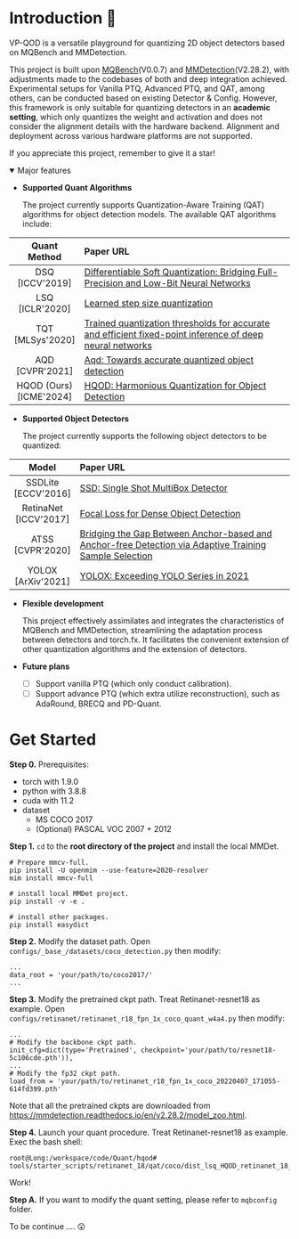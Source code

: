 # Introduction :dizzy:
  VP-QOD is a versatile playground for quantizing 2D object detectors based on MQBench and MMDetection.

  This project is built upon [MQBench](https://github.com/ModelTC/MQBench)(V0.0.7) and [MMDetection](https://github.com/open-mmlab/mmdetection/tree/2.x)(V2.28.2), with adjustments made to the codebases of both and deep integration achieved. Experimental setups for Vanilla PTQ, Advanced PTQ, and QAT, among others, can be conducted based on existing Detector & Config. However, this framework is only suitable for quantizing detectors in an **academic setting**, which only quantizes the weight and activation and does not consider the alignment details with the hardware backend. Alignment and deployment across various hardware platforms are not supported.

If you appreciate this project, remember to give it a star!

<details open>
<summary>Major features</summary>

- **Supported Quant Algorithms**

  The project currently supports Quantization-Aware Training (QAT) algorithms for object detection models. The available QAT algorithms include:
  
| Quant Method | Paper URL |
| :------:  | :-------------------------------------------------------------------- |
| DSQ      <br> [ICCV'2019]  | [Differentiable Soft Quantization: Bridging Full-Precision and Low-Bit Neural Networks](https://arxiv.org/abs/1908.05033) |
| LSQ   <br> [ICLR'2020]  | [Learned step size quantization](https://arxiv.org/abs/1902.08153) |
| TQT <br> [MLSys'2020]  | [Trained quantization thresholds for accurate and efficient fixed-point inference of deep neural networks](https://arxiv.org/abs/1903.08066) |
| AQD     <br> [CVPR'2021] | [Aqd: Towards accurate quantized object detection](https://arxiv.org/abs/2007.06919) |
| HQOD (Ours) <br> [ICME'2024] | [HQOD: Harmonious Quantization for Object Detection](https://arxiv.org/abs/2408.02561) |


- **Supported Object Detectors**

  The project currently supports the following object detectors to be quantized:
  
| Model | Paper URL |
| :------:  | :-------------------------------------------------------------------- |
| SSDLite   <br> [ECCV'2016]  | [SSD: Single Shot MultiBox Detector](https://arxiv.org/abs/1512.02325) |
| RetinaNet <br> [ICCV'2017]  | [Focal Loss for Dense Object Detection](https://arxiv.org/abs/1708.02002) |
| ATSS      <br> [CVPR'2020]  | [Bridging the Gap Between Anchor-based and Anchor-free Detection via Adaptive Training Sample Selection](https://arxiv.org/abs/1912.02424) |
| YOLOX     <br> [ArXiv'2021] | [YOLOX: Exceeding YOLO Series in 2021](https://arxiv.org/abs/2107.08430) |


- **Flexible development**

  This project effectively assimilates and integrates the characteristics of MQBench and MMDetection, streamlining the adaptation process between detectors and torch.fx. It facilitates the convenient extension of other quantization algorithms and the extension of detectors.

- **Future plans**

  - [ ] Support vanilla PTQ (which only conduct calibration).
  - [ ] Support advance PTQ (which extra utilize reconstruction), such as AdaRound, BRECQ and PD-Quant.

</details>

# Get Started

**Step 0.** Prerequisites:
 - torch with 1.9.0
 - python with 3.8.8
 - cuda with 11.2
 - dataset
   - MS COCO 2017
   - (Optional) PASCAL VOC 2007 + 2012
  
  
**Step 1.** `cd` to the **root directory of the project** and install the local MMDet.
```
# Prepare mmcv-full.
pip install -U openmim --use-feature=2020-resolver
mim install mmcv-full

# install local MMDet project.
pip install -v -e .

# install other packages.
pip install easydict

```

**Step 2.** Modify the dataset path. 
Open `configs/_base_/datasets/coco_detection.py` then modify:
```
...
data_root = 'your/path/to/coco2017/'
...
```
**Step 3.** Modify the pretrained ckpt path. Treat Retinanet-resnet18 as example.
Open `configs/retinanet/retinanet_r18_fpn_1x_coco_quant_w4a4.py` then modify:
```
...
# Modify the backbone ckpt path.
init_cfg=dict(type='Pretrained', checkpoint='your/path/to/resnet18-5c106cde.pth')),
...
# Modify the fp32 ckpt path.
load_from = 'your/path/to/retinanet_r18_fpn_1x_coco_20220407_171055-614fd399.pth'
```
Note that all the pretrained ckpts are downloaded from https://mmdetection.readthedocs.io/en/v2.28.2/model_zoo.html.

**Step 4.** Launch your quant procedure. Treat Retinanet-resnet18 as example. Exec the bash shell:
```
root@Long:/workspace/code/Quant/hqod# tools/starter_scripts/retinanet_18/qat/coco/dist_lsq_HQOD_retinanet_18_coco_w4a4.sh
```
Work!

**Step A.** If you want to modify the quant setting, please refer to `mqbconfig` folder.



To be continue .... :astonished:


<!-- 
如果你有学术论文上的引用需求，请别忘了引用HQOD and QFOD:

HQOD指标放榜（包括参数文件放链接）：
 -->
